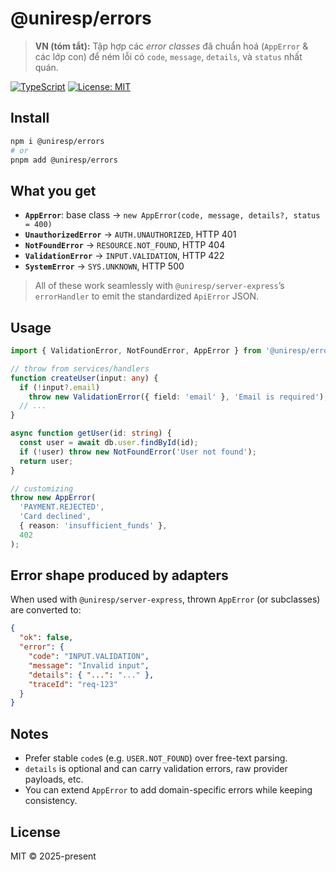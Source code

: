 # @uniresp/errors

> **VN (tóm tắt):** Tập hợp các _error classes_ đã chuẩn hoá (`AppError` & các lớp con) để ném lỗi có `code`, `message`, `details`, và `status` nhất quán.

[![TypeScript](https://img.shields.io/badge/TypeScript-ready-blue.svg)](#)
[![License: MIT](https://img.shields.io/badge/License-MIT-green.svg)](#)

## Install

```bash
npm i @uniresp/errors
# or
pnpm add @uniresp/errors
```

## What you get

- **`AppError`**: base class → `new AppError(code, message, details?, status = 400)`
- **`UnauthorizedError`** → `AUTH.UNAUTHORIZED`, HTTP 401
- **`NotFoundError`** → `RESOURCE.NOT_FOUND`, HTTP 404
- **`ValidationError`** → `INPUT.VALIDATION`, HTTP 422
- **`SystemError`** → `SYS.UNKNOWN`, HTTP 500

> All of these work seamlessly with `@uniresp/server-express`’s `errorHandler` to emit the standardized `ApiError` JSON.

## Usage

```ts
import { ValidationError, NotFoundError, AppError } from '@uniresp/errors';

// throw from services/handlers
function createUser(input: any) {
  if (!input?.email)
    throw new ValidationError({ field: 'email' }, 'Email is required');
  // ...
}

async function getUser(id: string) {
  const user = await db.user.findById(id);
  if (!user) throw new NotFoundError('User not found');
  return user;
}

// customizing
throw new AppError(
  'PAYMENT.REJECTED',
  'Card declined',
  { reason: 'insufficient_funds' },
  402
);
```

## Error shape produced by adapters

When used with `@uniresp/server-express`, thrown `AppError` (or subclasses) are converted to:

```json
{
  "ok": false,
  "error": {
    "code": "INPUT.VALIDATION",
    "message": "Invalid input",
    "details": { "...": "..." },
    "traceId": "req-123"
  }
}
```

## Notes

- Prefer stable `code`s (e.g. `USER.NOT_FOUND`) over free-text parsing.
- `details` is optional and can carry validation errors, raw provider payloads, etc.
- You can extend `AppError` to add domain-specific errors while keeping consistency.

## License

MIT © 2025-present
